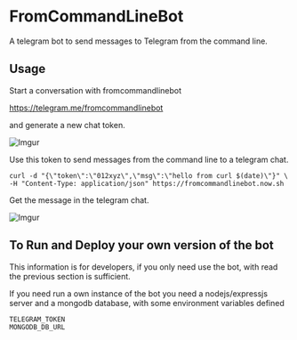 # FromCommandLineBot

A telegram bot to send messages to Telegram from the command line.

## Usage

Start a conversation with fromcommandlinebot

https://telegram.me/fromcommandlinebot

and generate a new chat token.

![Imgur](http://i.imgur.com/fRTDMRq.png)

Use this token to send messages from the command line to a telegram chat.

    curl -d "{\"token\":\"012xyz\",\"msg\":\"hello from curl $(date)\"}" \
    -H "Content-Type: application/json" https://fromcommandlinebot.now.sh

Get the message in the telegram chat.

![Imgur](http://i.imgur.com/uUf2WHn.png)

## To Run and Deploy your own version of the bot

This information is for developers, if you only need use the bot, with read the previous section is sufficient.

If you need run a own instance of the bot you need a nodejs/expressjs server and a mongodb database, with some environment variables defined

    TELEGRAM_TOKEN
    MONGODB_DB_URL
